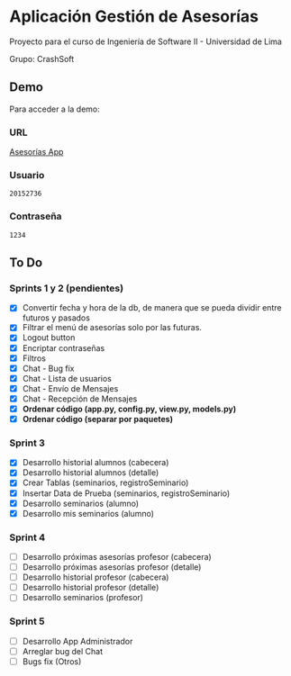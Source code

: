 # Aplicación Gestión de Asesorías

Proyecto para el curso de Ingeniería de Software II - Universidad de Lima

Grupo: CrashSoft

## Demo

Para acceder a la demo:

### URL

[Asesorías App](http://asesoriasapp.herokuapp.com/)

### Usuario

```
20152736
```

### Contraseña

```
1234
```

## To Do

### Sprints 1 y 2 (pendientes)
- [x] Convertir fecha y hora de la db, de manera que se pueda dividir entre futuros y pasados
- [x] Filtrar el menú de asesorías solo por las futuras.
- [x] Logout button
- [x] Encriptar contraseñas
- [x] Filtros
- [x] Chat - Bug fix
- [x] Chat - Lista de usuarios
- [x] Chat - Envío de Mensajes
- [x] Chat - Recepción de Mensajes
- [x] **Ordenar código (app.py, config.py, view.py, models.py)**
- [x] **Ordenar código (separar por paquetes)**

### Sprint 3
- [x] Desarrollo historial alumnos (cabecera)
- [x] Desarrollo historial alumnos (detalle)
- [x] Crear Tablas (seminarios, registroSeminario)
- [x] Insertar Data de Prueba (seminarios, registroSeminario)
- [x] Desarrollo seminarios (alumno)
- [x] Desarrollo mis seminarios (alumno)

### Sprint 4
- [ ] Desarrollo próximas asesorías profesor (cabecera)
- [ ] Desarrollo próximas asesorías profesor (detalle)
- [ ] Desarrollo historial profesor (cabecera)
- [ ] Desarrollo historial profesor (detalle)
- [ ] Desarrollo seminarios (profesor)

### Sprint 5
- [ ] Desarrollo App Administrador
- [ ] Arreglar bug del Chat
- [ ] Bugs fix (Otros)
